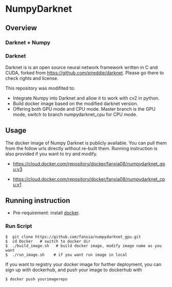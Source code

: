 # NumpyDarknet

## Overview

### Darknet + Numpy

### Darknet 
Darknet is is an open source neural network framework written in C and CUDA, forked from https://github.com/pjreddie/darknet. Please go there to check rights and license.

This repository was modifited to:
- Integrate Numpy into Darknet and allow it to work with cv2 in python.
- Build docker image based on the modified darknet version.
- Offering both GPU mode and CPU mode. Master branch is the GPU mode, switch to branch numpydarknet_cpu for CPU mode. 


## Usage

The docker image of Numpy Darknet is publicly available. You can pull them from the follow urls directly without re-built them. Running instruction is also provided if you want to try and modify.

- https://cloud.docker.com/repository/docker/fanxia08/numpydarknet_gpu:v3

- https://cloud.docker.com/repository/docker/fanxia08/numpydarknet_cpu:v1


## Running instruction

* Pre-requirement: install [docker](https://docs.docker.com/v17.12/install/).

### Run Script
```
$  git clone https://github.com/fanxia/numpydarknet_gpu.git
$  cd Docker   # switch to docker dir
$  ./build_image.sh   # build docker image, modify image name as you want
$  ./run_image.sh    # if you want run image in local
```

If you want to registry your docker image for further deployment, you can sign up with dockerhub, and push your image to dockerhub with
```
$ docker push yourimagerepo 
```